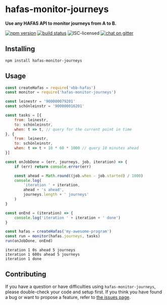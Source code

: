 # hafas-monitor-journeys

**Use any HAFAS API to monitor journeys from A to B.**

[![npm version](https://img.shields.io/npm/v/hafas-monitor-journeys.svg)](https://www.npmjs.com/package/hafas-monitor-journeys)
[![build status](https://api.travis-ci.org/derhuerst/hafas-monitor-journeys.svg?branch=master)](https://travis-ci.org/derhuerst/hafas-monitor-journeys)
![ISC-licensed](https://img.shields.io/github/license/derhuerst/hafas-monitor-journeys.svg)
[![chat on gitter](https://badges.gitter.im/derhuerst.svg)](https://gitter.im/derhuerst)


## Installing

```shell
npm install hafas-monitor-journeys
```


## Usage

```js
const createHafas = require('vbb-hafas')
const monitor = require('hafas-monitor-journeys')

const leinestr = '900000079201'
const schönleinstr = '900000016201'

const tasks = [{
	from: leinestr,
	to: schönleinstr,
	when: t => t, // query for the current point in time
}, {
	from: leinestr,
	to: schönleinstr,
	when: t => t + 10 * 60 * 1000 // query 10 minutes ahead
}]

const onJobDone = (err, journeys, job, iteration) => {
	if (err) return console.error(err)

	const ahead = Math.round((job.when - job.started) / 1000)
	console.log(
		'iteration ' + iteration,
		ahead + 's ahead',
		journeys.length + ' journeys'
	)
}

const onEnd = (iteration) => {
	console.log('iteration ' + iteration + ' done')
}

const hafas = createHafas('my-awesome-program')
const run = monitor(hafas.journeys, tasks)
run(onJobDone, onEnd)
```

```
iteration 1 0s ahead 5 journeys
iteration 1 600s ahead 5 journeys
iteration 1 done
```


## Contributing

If you have a question or have difficulties using `hafas-monitor-journeys`, please double-check your code and setup first. If you think you have found a bug or want to propose a feature, refer to [the issues page](https://github.com/derhuerst/hafas-monitor-journeys/issues).
